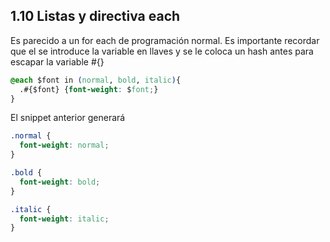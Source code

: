 ## 1.10 Listas y directiva each

Es parecido a un for each de programación normal. Es importante recordar
que el se introduce la variable en llaves y se le coloca un hash antes
para escapar la variable \#{}

``` css
@each $font in (normal, bold, italic){
  .#{$font} {font-weight: $font;}
}
```

El snippet anterior generará

``` css
.normal {
  font-weight: normal;
}

.bold {
  font-weight: bold;
}

.italic {
  font-weight: italic;
}
```

